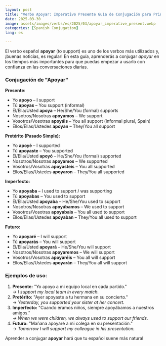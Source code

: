 ```yaml
---
layout: post
title: "Verbo Apoyar: Imperativo Presente Guía de Conjugación para Principiantes"
date: 2025-03-30
image: assets/images/verbs/es/2025/03/apoyar_imperative_present.webp
categories: [Spanish Conjugation]
lang: es

---
```


El verbo español **apoyar** (to support) es uno de los verbos más utilizados y, ¡buenas noticias, es regular! En esta guía, aprenderás a conjugar *apoyar* en los tiempos más importantes para que puedas empezar a usarlo con confianza en las conversaciones diarias.

### Conjugación de "Apoyar"

**Presente:**
- Yo **apoyo** – I support  
- Tú **apoyas** – You support (informal)  
- Él/Ella/Usted **apoya** – He/She/You (formal) supports  
- Nosotros/Nosotras **apoyamos** – We support  
- Vosotros/Vosotras **apoyáis** – You all support (informal plural, Spain)  
- Ellos/Ellas/Ustedes **apoyan** – They/You all support  

**Pretérito (Pasado Simple):**
- Yo **apoyé** – I supported  
- Tú **apoyaste** – You supported  
- Él/Ella/Usted **apoyó** – He/She/You (formal) supported  
- Nosotros/Nosotras **apoyamos** – We supported  
- Vosotros/Vosotras **apoyasteis** – You all supported  
- Ellos/Ellas/Ustedes **apoyaron** – They/You all supported  

**Imperfecto:**
- Yo **apoyaba** – I used to support / was supporting  
- Tú **apoyabas** – You used to support  
- Él/Ella/Usted **apoyaba** – He/She/You used to support  
- Nosotros/Nosotras **apoyábamos** – We used to support  
- Vosotros/Vosotras **apoyabais** – You all used to support  
- Ellos/Ellas/Ustedes **apoyaban** – They/You all used to support  

**Futuro:**
- Yo **apoyaré** – I will support  
- Tú **apoyarás** – You will support  
- Él/Ella/Usted **apoyará** – He/She/You will support  
- Nosotros/Nosotras **apoyaremos** – We will support  
- Vosotros/Vosotras **apoyaréis** – You all will support  
- Ellos/Ellas/Ustedes **apoyarán** – They/You all will support  

### Ejemplos de uso:

1. **Presente:** "Yo apoyo a mi equipo local en cada partido."  
   → _I support my local team in every match._
2. **Pretérito:** "Ayer apoyaste a tu hermana en su concierto."  
   → _Yesterday, you supported your sister at her concert._
3. **Imperfecto:** "Cuando éramos niños, siempre apoyábamos a nuestros amigos."  
   → _When we were children, we always used to support our friends._
4. **Futuro:** "Mañana apoyaré a mi colega en su presentación."  
   → _Tomorrow I will support my colleague in his presentation._

Aprender a conjugar **apoyar** hará que tu español suene más natural
